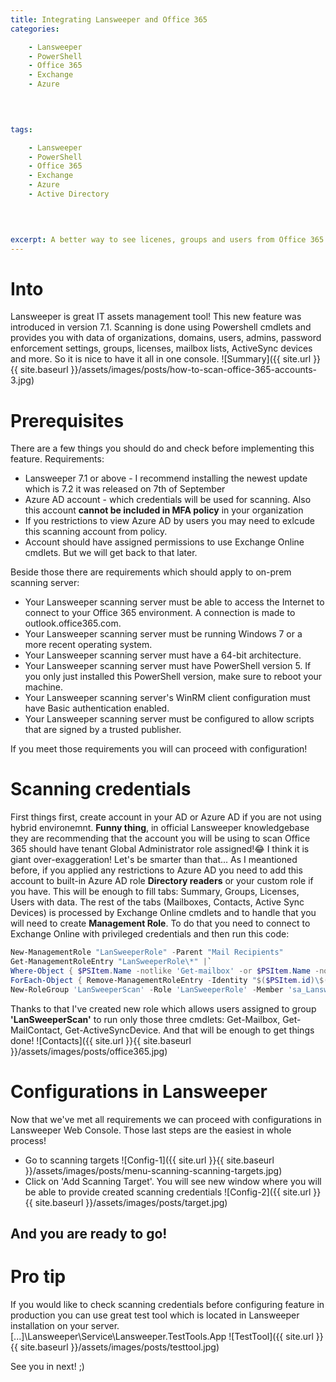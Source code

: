 ```yaml
---
title: Integrating Lansweeper and Office 365
categories:

    - Lansweeper
    - PowerShell
    - Office 365
    - Exchange
    - Azure

    
    

tags:

    - Lansweeper
    - PowerShell
    - Office 365
    - Exchange
    - Azure
    - Active Directory

    
    

excerpt: A better way to see licenes, groups and users from Office 365
---
```

# Into

Lansweeper is great IT assets management tool! This new feature was introduced in version 7.1. Scanning is done using Powershell cmdlets and provides you with data of organizations, domains, users, admins, password enforcement settings, groups, licenses, mailbox lists, ActiveSync devices and more. So it is nice to have it all in one console.
![Summary]({{ site.url }}{{ site.baseurl }}/assets/images/posts/how-to-scan-office-365-accounts-3.jpg)
# Prerequisites

There are a few things you should do and check before implementing this feature. Requirements:

* Lansweeper 7.1 or above - I recommend installing the newest update which is 7.2 it was released on 7th of September
* Azure AD account -  which credentials will be used for scanning. Also this account **cannot be included in MFA policy** in your organization
* If you restrictions to view Azure AD by users you may need to exlcude this scanning account from policy.
* Account should have assigned permissions to use Exchange Online cmdlets. But we will get back to that later.

Beside those there are requirements which should apply to on-prem scanning server:

* Your Lansweeper scanning server must be able to access the Internet to connect to your Office 365 environment. A connection is made to outlook.office365.com.
* Your Lansweeper scanning server must be running Windows 7 or a more recent operating system.
* Your Lansweeper scanning server must have a 64-bit architecture.
* Your Lansweeper scanning server must have PowerShell version 5. If you only just installed this PowerShell version, make sure to reboot your machine.
* Your Lansweeper scanning server's WinRM client configuration must have Basic authentication enabled.
* Your Lansweeper scanning server must be configured to allow scripts that are signed by a trusted publisher.

If you meet those requirements you will can proceed with configuration!
# Scanning credentials

First things first, create account in your AD or Azure AD if you are not using hybrid environemnt. 
**Funny thing**, in official Lansweeper knowledgebase they are recommending that the account you will be using to scan Office 365 should have tenant Global Administrator role assigned!😂 I think it is giant over-exaggeration! 
Let's be smarter than that... As I meantioned before, if you applied any restrictions to Azure AD you need to add this account to built-in Azure AD role **Directory readers** or your custom role if you have. This will be enough to fill tabs: Summary, Groups, Licenses, Users with data. The rest of the tabs (Mailboxes, Contacts, Active Sync Devices) is processed by Exchange Online cmdlets and to handle that you will need to create **Management Role**.
To do that you need to connect to Exchange Online with privileged credentials and then run this code:
``` powershell
New-ManagementRole "LanSweeperRole" -Parent "Mail Recipients"
Get-ManagementRoleEntry "LanSweeperRole\*" |`
Where-Object { $PSItem.Name -notlike 'Get-mailbox' -or $PSItem.Name -notlike 'Get-mailContact' -or $PSItem.Name -notlike 'Get-ActiveSyncDevice' } |`
ForEach-Object { Remove-ManagementRoleEntry -Identity "$($PSItem.id)\$($PSItem.name)" -Confirm:$false }
New-RoleGroup 'LanSweeperScan' -Role 'LanSweeperRole' -Member 'sa_Lansweeper_O365'
```
Thanks to that I've created new role which allows users assigned to group **'LanSweeperScan'** to run only those three cmdlets: Get-Mailbox, Get-MailContact, Get-ActiveSyncDevice. And that will be enough to get things done!
![Contacts]({{ site.url }}{{ site.baseurl }}/assets/images/posts/office365.jpg)

# Configurations in Lansweeper
Now that we've met all requirements we can proceed with configurations in Lansweeper Web Console. Those last steps are the easiest in whole process!
- Go to scanning targets
![Config-1]({{ site.url }}{{ site.baseurl }}/assets/images/posts/menu-scanning-scanning-targets.jpg)
- Click on 'Add Scanning Target'. You will see new window where you will be able to provide created scanning credentials
![Config-2]({{ site.url }}{{ site.baseurl }}/assets/images/posts/target.jpg)

## And you are ready to go!

# Pro tip
If you would like to check scanning credentials before configuring feature in production you can use great test tool which is located in Lansweeper installation on your server.
[...]\Lansweeper\Service\Lansweeper.TestTools.App
![TestTool]({{ site.url }}{{ site.baseurl }}/assets/images/posts/testtool.jpg)

See you in next! ;)